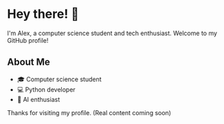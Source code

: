 # Hey there! 👋

I'm Alex, a computer science student and tech enthusiast. Welcome to my GitHub profile!

## About Me
- 🎓 Computer science student
- 💻 Python developer
- 🧠 AI enthusiast

Thanks for visiting my profile. 
(Real content coming soon)
